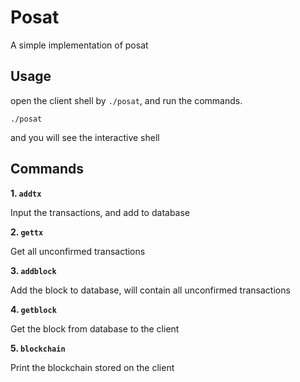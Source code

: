 # Posat
A simple implementation of posat

## Usage

open the client shell by `./posat`, and run the commands.

```
./posat
```

and you will see the interactive shell


## Commands

**1.  `addtx`**

  Input the transactions, and add to database

**2.  `gettx`**

  Get all unconfirmed transactions

**3.  `addblock`**

  Add the block to database, will contain all unconfirmed transactions

**4.  `getblock`**

  Get the block from database to the client

**5.  `blockchain`**

  Print the blockchain stored on the client


